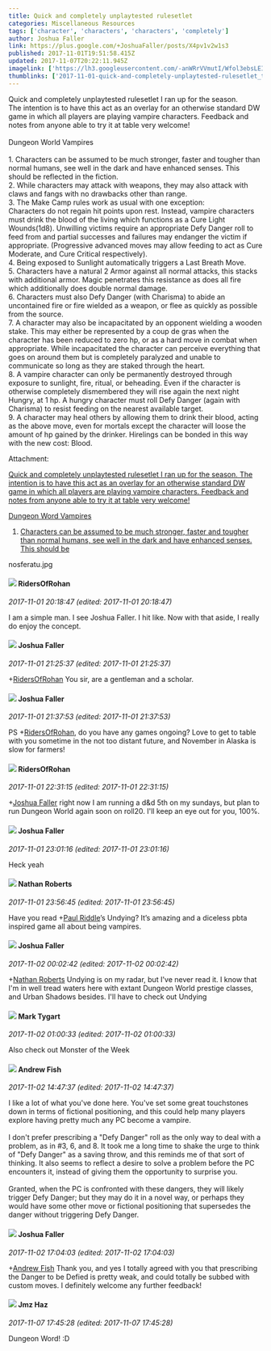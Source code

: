 ```yaml
---
title: Quick and completely unplaytested rulesetlet
categories: Miscellaneous Resources
tags: ['character', 'characters', 'characters', 'completely']
author: Joshua Faller
link: https://plus.google.com/+JoshuaFaller/posts/X4pv1v2w1s3
published: 2017-11-01T19:51:58.415Z
updated: 2017-11-07T20:22:11.945Z
imagelink: ['https://lh3.googleusercontent.com/-anWRrVVmutI/Wfol3ebsLEI/AAAAAAAADdA/OJhXuXKH2OofIXQ5sq7CBa2XNi7hFIH8QCJoC/w240-h160/nosferatu.jpg']
thumblinks: ['2017-11-01-quick-and-completely-unplaytested-rulesetlet_tb.png']
---
```


Quick and completely unplaytested rulesetlet I ran up for the season.<br />The intention is to have this act as an overlay for an otherwise standard DW game in which all players are playing vampire characters. Feedback and notes from anyone able to try it at table very welcome!<br /><br />Dungeon World Vampires<br /><br />1. Characters can be assumed to be much stronger, faster and tougher than normal humans, see well in the dark and have enhanced senses. This should be reflected in the fiction. <br />2. While characters may attack with weapons, they may also attack with claws and fangs with no drawbacks other than range.<br />3. The Make Camp rules work as usual with one exception:<br />Characters do not regain hit points upon rest. Instead, vampire characters must drink the blood of the living which functions as a Cure Light Wounds(1d8). Unwilling victims require an appropriate Defy Danger roll to feed from and partial successes and failures may endanger the victim if appropriate. (Progressive advanced moves may allow feeding to act as Cure Moderate, and Cure Critical respectively).<br />4. Being exposed to Sunlight automatically triggers a Last Breath Move.<br />5. Characters have a natural 2 Armor against all normal attacks, this stacks with additional armor. Magic penetrates this resistance as does all fire which additionally does double normal damage.<br />6. Characters must also Defy Danger (with Charisma) to abide an uncontained fire or fire wielded as a weapon, or flee as quickly as possible from the source.<br />7. A character may also be incapacitated by an opponent wielding a wooden stake. This may either be represented by a coup de gras when the character has been reduced to zero hp, or as a hard move in combat when appropriate. While incapacitated the character can perceive everything that goes on around them but is completely paralyzed and unable to communicate so long as they are staked through the heart.<br />8. A vampire character can only be permanently destroyed through exposure to sunlight, fire, ritual, or beheading. Even if the character is otherwise completely dismembered they will rise again the next night Hungry, at 1 hp. A hungry character must roll Defy Danger (again with Charisma) to resist feeding on the nearest available target.<br />9. A character may heal others by allowing them to drink their blood, acting as the above move, even for mortals except the character will loose the amount of hp gained by the drinker. Hirelings can be bonded in this way with the new cost: Blood.


Attachment:

<a href='https://plus.google.com/photos/118408641603864909644/albums/6483536245402841921/6483536248545487938?sqi=100084733231320276299&sqsi=ce1a3f63-0134-470d-90ae-6eb5a12174e9'>Quick and completely unplaytested rulesetlet I ran up for the season.
The intention is to have this act as an overlay for an otherwise standard DW game in which all players are playing vampire characters. Feedback and notes from anyone able to try it at table very welcome!

Dungeon Word Vampires

1. Characters can be assumed to be much stronger, faster and tougher than normal humans, see well in the dark and have enhanced senses. This should be</a>


nosferatu.jpg
<div id='comment z13vf115gunnurs5n04cdpogonvrerua0xs0k'>
  <h4><img src='{{site.baseurl}}//images/avatars/105027753407294580081_photo.jpg'> RidersOfRohan</h4>
      <p><cite>2017-11-01 20:18:47 (edited: 2017-11-01 20:18:47)</cite></p>
        <p>I am a simple man. I see Joshua Faller. I hit like. Now with that aside, I really do enjoy the concept.</p>
</div>
        

<div id='comment z13vf115gunnurs5n04cdpogonvrerua0xs0k'>
  <h4><img src='{{site.baseurl}}//images/avatars/118408641603864909644_photo.jpg'> Joshua Faller</h4>
      <p><cite>2017-11-01 21:25:37 (edited: 2017-11-01 21:25:37)</cite></p>
        <p><span class="proflinkWrapper"><span class="proflinkPrefix">+</span><a class="proflink" href="https://plus.google.com/105027753407294580081" oid="105027753407294580081">RidersOfRohan</a></span> You sir, are a gentleman and a scholar.</p>
</div>
        

<div id='comment z13vf115gunnurs5n04cdpogonvrerua0xs0k'>
  <h4><img src='{{site.baseurl}}//images/avatars/118408641603864909644_photo.jpg'> Joshua Faller</h4>
      <p><cite>2017-11-01 21:37:53 (edited: 2017-11-01 21:37:53)</cite></p>
        <p>PS <span class="proflinkWrapper"><span class="proflinkPrefix">+</span><a class="proflink" href="https://plus.google.com/105027753407294580081" oid="105027753407294580081">RidersOfRohan</a></span>, do you have any games ongoing? Love to get to table with you sometime in the not too distant future, and November in Alaska is slow for farmers!</p>
</div>
        

<div id='comment z13vf115gunnurs5n04cdpogonvrerua0xs0k'>
  <h4><img src='{{site.baseurl}}//images/avatars/105027753407294580081_photo.jpg'> RidersOfRohan</h4>
      <p><cite>2017-11-01 22:31:15 (edited: 2017-11-01 22:31:15)</cite></p>
        <p><span class="proflinkWrapper"><span class="proflinkPrefix">+</span><a class="proflink" href="https://plus.google.com/118408641603864909644" oid="118408641603864909644">Joshua Faller</a></span> right now I am running a d&amp;d 5th on my sundays, but plan to run Dungeon World again soon on roll20. I&#39;ll keep an eye out for you, 100%.</p>
</div>
        

<div id='comment z13vf115gunnurs5n04cdpogonvrerua0xs0k'>
  <h4><img src='{{site.baseurl}}//images/avatars/118408641603864909644_photo.jpg'> Joshua Faller</h4>
      <p><cite>2017-11-01 23:01:16 (edited: 2017-11-01 23:01:16)</cite></p>
        <p>Heck yeah</p>
</div>
        

<div id='comment z13vf115gunnurs5n04cdpogonvrerua0xs0k'>
  <h4><img src='{{site.baseurl}}//images/avatars/117646243340764868749_photo.jpg'> Nathan Roberts</h4>
      <p><cite>2017-11-01 23:56:45 (edited: 2017-11-01 23:56:45)</cite></p>
        <p>Have you read <span class="proflinkWrapper"><span class="proflinkPrefix">+</span><a class="proflink" href="https://plus.google.com/118267680073438107246" oid="118267680073438107246">Paul Riddle</a></span>’s Undying? It’s amazing and a diceless pbta inspired game all about being vampires.</p>
</div>
        

<div id='comment z13vf115gunnurs5n04cdpogonvrerua0xs0k'>
  <h4><img src='{{site.baseurl}}//images/avatars/118408641603864909644_photo.jpg'> Joshua Faller</h4>
      <p><cite>2017-11-02 00:02:42 (edited: 2017-11-02 00:02:42)</cite></p>
        <p><span class="proflinkWrapper"><span class="proflinkPrefix">+</span><a class="proflink" href="https://plus.google.com/117646243340764868749" oid="117646243340764868749">Nathan Roberts</a></span> Undying is on my radar, but I&#39;ve never read it. I know that I&#39;m in well tread waters here with extant Dungeon World prestige classes, and Urban Shadows besides. I&#39;ll have to check out Undying</p>
</div>
        

<div id='comment z13vf115gunnurs5n04cdpogonvrerua0xs0k'>
  <h4><img src='{{site.baseurl}}//images/avatars/118088719859349999400_photo.jpg'> Mark Tygart</h4>
      <p><cite>2017-11-02 01:00:33 (edited: 2017-11-02 01:00:33)</cite></p>
        <p>Also check out Monster of the Week</p>
</div>
        

<div id='comment z13vf115gunnurs5n04cdpogonvrerua0xs0k'>
  <h4><img src='{{site.baseurl}}//images/avatars/109840962456887986459_photo.jpg'> Andrew Fish</h4>
      <p><cite>2017-11-02 14:47:37 (edited: 2017-11-02 14:47:37)</cite></p>
        <p>I like a lot of what you&#39;ve done here.  You&#39;ve set some great touchstones down in terms of fictional positioning, and this could help many players explore having pretty much any PC become a vampire.<br /><br />I don&#39;t prefer prescribing a &quot;Defy Danger&quot; roll as the only way to deal with a problem, as in #3, 6, and 8.  It took me a long time to shake the urge to think of &quot;Defy Danger&quot; as a saving throw, and this reminds me of that sort of thinking.  It also seems to reflect a desire to solve a problem before the PC encounters it, instead of giving them the opportunity to surprise you.<br /><br />Granted, when the PC is confronted with these dangers, they will likely trigger Defy Danger; but they may do it in a novel way, or perhaps they would have some other move or fictional positioning that supersedes the danger without triggering Defy Danger.</p>
</div>
        

<div id='comment z13vf115gunnurs5n04cdpogonvrerua0xs0k'>
  <h4><img src='{{site.baseurl}}//images/avatars/118408641603864909644_photo.jpg'> Joshua Faller</h4>
      <p><cite>2017-11-02 17:04:03 (edited: 2017-11-02 17:04:03)</cite></p>
        <p><span class="proflinkWrapper"><span class="proflinkPrefix">+</span><a class="proflink" href="https://plus.google.com/109840962456887986459" oid="109840962456887986459">Andrew Fish</a></span> Thank you, and yes I totally agreed with you that prescribing the Danger to be Defied is pretty weak, and could totally be subbed with custom moves. I definitely welcome any further feedback!</p>
</div>
        

<div id='comment z13vf115gunnurs5n04cdpogonvrerua0xs0k'>
  <h4><img src='{{site.baseurl}}//images/avatars/106624323564666827236_photo.jpg'> Jmz Haz</h4>
      <p><cite>2017-11-07 17:45:28 (edited: 2017-11-07 17:45:28)</cite></p>
        <p>Dungeon Word! :D</p>
</div>
        